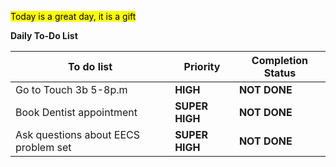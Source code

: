 <mark class="blue">Today is a great day, it is a gift</mark>

**Daily To-Do List**

| To do list                           | Priority       | Completion Status                     |
| ------------------------------------ | -------------- | ------------------------------------- |
| Go to Touch 3b 5-8p.m                | **HIGH**       | <span class="red">**NOT DONE**</span> |
| Book Dentist appointment             | **SUPER HIGH** | <span class="red">**NOT DONE**</span> |
| Ask questions about EECS problem set | **SUPER HIGH** | <span class="red">**NOT DONE**</span>                                      |

